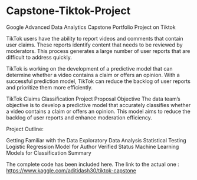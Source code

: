# Capstone-Tiktok-Project
Google Advanced Data Analytics Capstone Portfolio Project on Tiktok


TikTok users have the ability to report videos and comments that contain user claims. These reports identify content that needs to be reviewed by moderators. This process generates a large number of user reports that are difficult to address quickly.

TikTok is working on the development of a predictive model that can determine whether a video contains a claim or offers an opinion. With a successful prediction model, TikTok can reduce the backlog of user reports and prioritize them more efficiently.

TikTok Claims Classification Project Proposal
Objective
The data team’s objective is to develop a predictive model that accurately classifies whether a video contains a claim or offers an opinion. This model aims to reduce the backlog of user reports and enhance moderation efficiency.



Project Outline:


Getting Familiar with the Data 
Exploratory Data Analysis
Statistical Testing
Logistic Regression Model for Author Verified Status
Machine Learning Models for Classification
Summary 

The complete code has been included here. The link to the actual one : https://www.kaggle.com/aditidash30/tiktok-capstone
